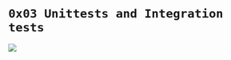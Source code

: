 # `0x03 Unittests and Integration tests`
![](https://uploads-ssl.webflow.com/610bb663a35dd3364ddbf08c/624462bdfaecc44bc3dd0c9d_testing-diagram.png)

